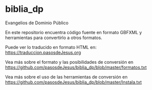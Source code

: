 biblia_dp
=========

Evangelios de Dominio Público

En este repositorio encuentra código fuente en formato GBFXML 
y herramientas para convertirlo a otros formatos.

Puede ver lo traducido en formato HTML en:
<https://traduccion.pasosdeJesus.org>

Vea más sobre el formato y las posibilidades de
conversión en 
<https://github.com/pasosdeJesus/biblia_dp/blob/master/formatos.txt>

Vea más sobre el uso de las herramientas de conversión en
<https://github.com/pasosdeJesus/biblia_dp/blob/master/Instala.txt>



